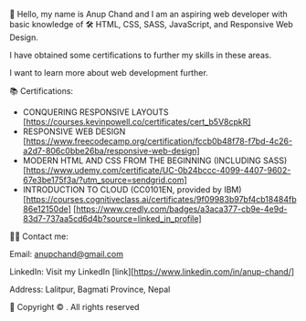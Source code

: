 
🚀 Hello, my name is Anup Chand and I am an aspiring web developer with basic knowledge of 
:hammer_and_wrench: HTML, CSS, SASS, JavaScript, and Responsive Web Design. 

I have obtained some certifications to further my skills in these areas.

I want to learn more about web development further.



📚 Certifications:

* CONQUERING RESPONSIVE LAYOUTS [https://courses.kevinpowell.co/certificates/cert_b5V8cpkR]
* RESPONSIVE WEB DESIGN [https://www.freecodecamp.org/certification/fccb0b48f78-f7bd-4c26-a2d7-806c0bbe26ba/responsive-web-design]
* MODERN HTML AND CSS FROM THE BEGINNING (INCLUDING SASS) [https://www.udemy.com/certificate/UC-0b24bccc-4099-4407-9602-67e3be175f3a/?utm_source=sendgrid.com]
* INTRODUCTION TO CLOUD (CC0101EN, provided by IBM) [https://courses.cognitiveclass.ai/certificates/9f09983b97bf4cb18484fb86e12150de] [https://www.credly.com/badges/a3aca377-cb9e-4e9d-83d7-737aa5cd6d4b?source=linked_in_profile]

👨‍💻 Contact me: 

Email: anupchand@gmail.com

LinkedIn: Visit my LinkedIn [link][https://www.linkedin.com/in/anup-chand/]

Address: Lalitpur, Bagmati Province, Nepal

📜 Copyright © <span id="thisYear"></span>.   All rights reserved

<script>
  document.getElementById("thisYear").innerHTML = new Date().getFullYear();
</script>

<!---
anupchand/anupchand is a ✨ special ✨ repository because its `README.md` (this file) appears on your GitHub profile.
You can click the Preview link to take a look at your changes.
--->
